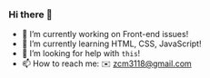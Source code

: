 ### Hi there 👋

- 🔭 I’m currently working on Front-end issues!
- 🌱 I’m currently learning HTML, CSS, JavaScript!
- 🤔 I’m looking for help with `this`!
- 📫 How to reach me: ✉️ zcm3118@gmail.com

<!--
**Maphnew/Maphnew** is a ✨ _special_ ✨ repository because its `README.md` (this file) appears on your GitHub profile.

Here are some ideas to get you started:

- 🔭 I’m currently working on ...
- 🌱 I’m currently learning ...
- 👯 I’m looking to collaborate on ...
- 🤔 I’m looking for help with ...
- 💬 Ask me about ...
- 📫 How to reach me: ...
- 😄 Pronouns: ...
- ⚡ Fun fact: ...
-->
